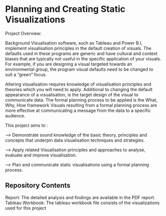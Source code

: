 # Planning and Creating Static Visualizations

Project Overview:

Background Visualisation software, such as Tableau and Power B.I, implement visualisation principles in the default creation of visuals. The defaults used in these programs are generic and have cultural and context biases that are typically not useful in the specific application of your visuals. For example, if you are designing a visual targeted towards an environmental group, the program visual defaults need to be changed to suit a “green” focus. 

Altering visualisation requires knowledge of visualisation principles and theories which you will need to apply. Additional to changing the default appearance of a visualisation, is the target design of the visual to communicate data. The formal planning process to be applied is the What, Why, How framework Visuals resulting from a formal planning process are more effective at communicating a message from the data to a specific audience.  
 
This project aims to : 

--> Demonstrate sound knowledge of the basic theory, principles and concepts that underpin data visualisation techniques and strategies.

--> Apply related Visualisation principles and approaches to analyse, evaluate and improve visualisation.

--> Plan and communicate static visualisations using a formal planning process.

##  Repository Contents
Report: The detailed analysis and findings are available in the PDF report.
Tableau Workbook: The tableau workbook file consists of the visualizations used for this project
